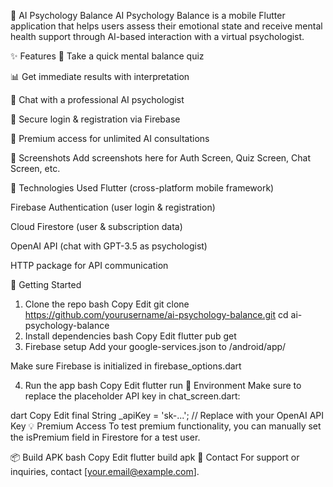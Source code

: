 📱 AI Psychology Balance
AI Psychology Balance is a mobile Flutter application that helps users assess their emotional state and receive mental health support through AI-based interaction with a virtual psychologist.

✨ Features
🧠 Take a quick mental balance quiz

📊 Get immediate results with interpretation

🤖 Chat with a professional AI psychologist

👤 Secure login & registration via Firebase

💎 Premium access for unlimited AI consultations

📸 Screenshots
Add screenshots here for Auth Screen, Quiz Screen, Chat Screen, etc.

🔧 Technologies Used
Flutter (cross-platform mobile framework)

Firebase Authentication (user login & registration)

Cloud Firestore (user & subscription data)

OpenAI API (chat with GPT-3.5 as psychologist)

HTTP package for API communication

🚀 Getting Started
1. Clone the repo
bash
Copy
Edit
git clone https://github.com/yourusername/ai-psychology-balance.git
cd ai-psychology-balance
2. Install dependencies
bash
Copy
Edit
flutter pub get
3. Firebase setup
Add your google-services.json to /android/app/

Make sure Firebase is initialized in firebase_options.dart

4. Run the app
bash
Copy
Edit
flutter run
🔐 Environment
Make sure to replace the placeholder API key in chat_screen.dart:

dart
Copy
Edit
final String _apiKey = 'sk-...'; // Replace with your OpenAI API Key
💡 Premium Access
To test premium functionality, you can manually set the isPremium field in Firestore for a test user.

📦 Build APK
bash
Copy
Edit
flutter build apk
📩 Contact
For support or inquiries, contact [your.email@example.com].

